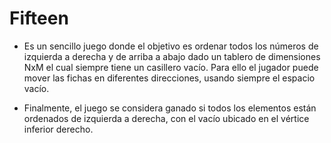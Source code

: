 # Fifteen

- Es un sencillo juego donde el objetivo es ordenar todos los números de izquierda a derecha y de arriba a abajo dado un tablero de dimensiones NxM el cual siempre tiene un casillero vacío. Para ello el jugador puede mover las fichas en diferentes direcciones, usando siempre el espacio vacío.

- Finalmente, el juego se considera ganado si todos los elementos están ordenados de izquierda a derecha, con el vacío ubicado en el vértice inferior derecho.
